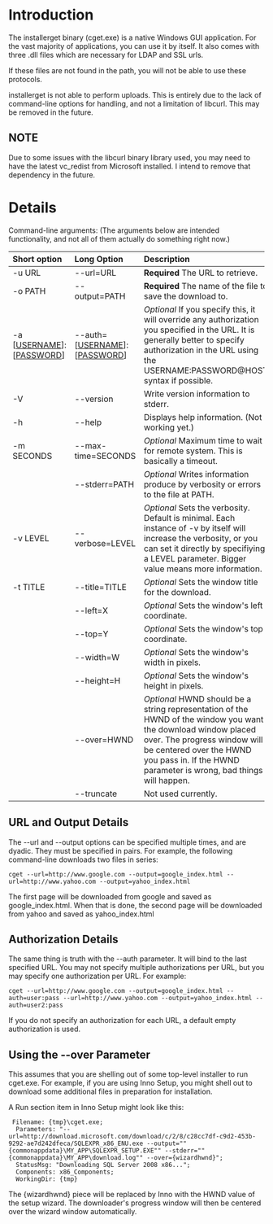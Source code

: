 # Introduction #

The installerget binary (cget.exe) is a native Windows GUI application.  For the vast majority of applications, you can use it by itself.  It also comes with three .dll files which are necessary for LDAP and SSL urls.

If these files are not found in the path, you will not be able to use these protocols.

installerget is not able to perform uploads.  This is entirely due to the lack of command-line options for handling, and not a limitation of libcurl.  This may be removed in the future.

## NOTE ##

Due to some issues with the libcurl binary library used, you may need to have the latest vc\_redist from Microsoft installed.  I intend to remove that dependency in the future.

# Details #

Command-line arguments: (The arguments below are intended functionality, and not all of them actually do something right now.)

| **Short option** | **Long Option** | **Description** |
|:-----------------|:----------------|:----------------|
| -u URL       | --url=URL     | **Required** The URL to retrieve.  |
| -o PATH	| --output=PATH | **Required** The name of the file to save the download to.|
| -a [[USERNAME](USERNAME.md)]:[[PASSWORD](PASSWORD.md)] | --auth=[[USERNAME](USERNAME.md)]:[[PASSWORD](PASSWORD.md)] | _Optional_ If you specify this, it will override any authorization you specified in the URL.  It is generally better  to specify authorization in the URL using the USERNAME:PASSWORD@HOST syntax if possible.|
| -V           | --version     | Write version information to stderr. |
| -h           | --help        | Displays help information. (Not working yet.) |
| -m SECONDS   | --max-time=SECONDS | _Optional_ Maximum time to wait for remote system.  This is basically a timeout. |
|              | --stderr=PATH | _Optional_ Writes information produce by verbosity or errors to the file at PATH.|
| -v LEVEL     | --verbose=LEVEL | _Optional_ Sets the verbosity.  Default is minimal.  Each instance of -v by itself will increase the verbosity, or you can set it directly by specifiying a LEVEL parameter.  Bigger value means more information.|
| -t TITLE     | --title=TITLE   | _Optional_ Sets the window title for the download. |
|              | --left=X | _Optional_ Sets the window's left coordinate.|
|              | --top=Y | _Optional_ Sets the window's top coordinate.|
|              | --width=W | _Optional_ Sets the window's width in pixels. |
|              | --height=H | _Optional_ Sets the window's height in pixels. |
|              | --over=HWND | _Optional_ HWND should be a string representation of the HWND of the window you want the download window placed over.  The progress window will be centered over the HWND you pass in.  If the HWND parameter is wrong, bad things will happen.|
|              | --truncate    | Not used currently. |

## URL and Output Details ##

The --url and --output options can be specified multiple times, and are dyadic.  They must be specified in pairs.  For example, the following command-line downloads two files in series:

```
cget --url=http://www.google.com --output=google_index.html --url=http://www.yahoo.com --output=yahoo_index.html
```

The first page will be downloaded from google and saved as google\_index.html.  When that is done, the second page will be downloaded from yahoo and saved as yahoo\_index.html

## Authorization Details ##

The same thing is truth with the --auth parameter.  It will bind to the last specified URL.  You may not specify multiple authorizations per URL, but you may specify one authorization per URL.  For example:

```
cget --url=http://www.google.com --output=google_index.html --auth=user:pass --url=http://www.yahoo.com --output=yahoo_index.html --auth=user2:pass
```

If you do not specify an authorization for each URL, a default empty authorization is used.

## Using the --over Parameter ##

This assumes that you are shelling out of some top-level installer to run cget.exe.  For example, if you are using Inno Setup, you might shell out to download some additional files in preparation for installation.

A Run section item in Inno Setup might look like this:

```
 Filename: {tmp}\cget.exe; 
  Parameters: "--url=http://download.microsoft.com/download/c/2/8/c28cc7df-c9d2-453b-9292-ae7d242dfeca/SQLEXPR_x86_ENU.exe --output=""{commonappdata}\MY_APP\SQLEXPR_SETUP.EXE"" --stderr=""{commonappdata}\MY_APP\download.log"" --over={wizardhwnd}"; 
  StatusMsg: "Downloading SQL Server 2008 x86..."; 
  Components: x86_Components; 
  WorkingDir: {tmp}
```

The {wizardhwnd} piece will be replaced by Inno with the HWND value of the setup wizard.  The downloader's progress window will then be centered over the wizard window automatically.